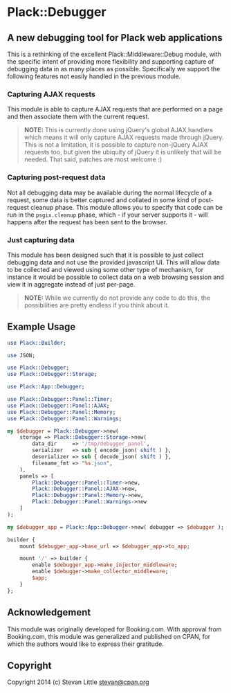 # Plack::Debugger

## A new debugging tool for Plack web applications

This is a rethinking of the excellent Plack::Middleware::Debug
module, with the specific intent of providing more flexibility and 
supporting capture of debugging data in as many places as possible.
Specifically we support the following features not easily handled
in the previous module. 

### Capturing AJAX requests

This module is able to capture AJAX requests that are performed 
on a page and then associate them with the current request. 

> **NOTE:** This is currently done using jQuery's global AJAX handlers
> which means it will only capture AJAX requests made through jQuery.
> This is not a limitation, it is possible to capture non-jQuery AJAX
> requests too, but given the ubiquity of jQuery it is unlikely that 
> will be needed. That said, patches are most welcome :) 

### Capturing post-request data

Not all debugging data may be available during the normal lifecycle
of a request, some data is better captured and collated in some kind
of post-request cleanup phase. This module allows you to specify that
code can be run in the `psgix.cleanup` phase, which - if your server
supports it - will happens after the request has been sent to the 
browser. 

### Just capturing data

This module has been designed such that it is possible to just 
collect debugging data and not use the provided javascript UI. 
This will allow data to be collected and viewed using some other 
type of mechanism, for instance it would be possible to collect 
data on a web browsing session and view it in aggregate instead 
of just per-page. 

> **NOTE:** While we currently do not provide any code to do this, 
> the possibilities are pretty endless if you think about it.

## Example Usage

```perl
use Plack::Builder;

use JSON;

use Plack::Debugger;
use Plack::Debugger::Storage;

use Plack::App::Debugger;

use Plack::Debugger::Panel::Timer;
use Plack::Debugger::Panel::AJAX;
use Plack::Debugger::Panel::Memory;
use Plack::Debugger::Panel::Warnings;

my $debugger = Plack::Debugger->new(
    storage => Plack::Debugger::Storage->new(
        data_dir     => '/tmp/debugger_panel',
        serializer   => sub { encode_json( shift ) },
        deserializer => sub { decode_json( shift ) },
        filename_fmt => "%s.json",
    ),
    panels => [
        Plack::Debugger::Panel::Timer->new,     
        Plack::Debugger::Panel::AJAX->new, 
        Plack::Debugger::Panel::Memory->new,
        Plack::Debugger::Panel::Warnings->new   
    ]
);

my $debugger_app = Plack::App::Debugger->new( debugger => $debugger );

builder {
    mount $debugger_app->base_url => $debugger_app->to_app;

    mount '/' => builder {
        enable $debugger_app->make_injector_middleware;
        enable $debugger->make_collector_middleware;
        $app;
    }
};
```

## Acknowledgement

This module was originally developed for Booking.com. With approval 
from Booking.com, this module was generalized and published on CPAN, 
for which the authors would like to express their gratitude.

## Copyright 

Copyright 2014 (c) Stevan Little <stevan@cpan.org>


